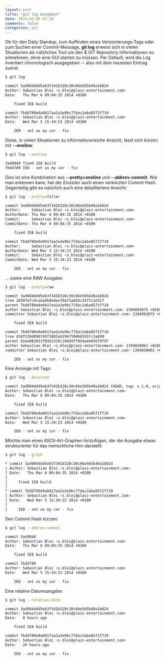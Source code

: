 ```yaml
---
layout: post
title: "git log Ausgaben"
date: 2014-03-06 07:38
comments: false
categories: git
---
```


Ob für den Daily Standup, zum Auffinden eines Versionierungs-Tags oder zum Suchen einer Commit-Message, **git log** erweist sich in vielen Situationen als nützliches Tool um den $ GIT Repository Informationen zu entnehmen, ohne eine GUI starten zu müssen. Per Default, wird die Log invertiert chronologisch ausgegeben -- also mit dem neuesten Eintrag zuerst.

<!-- more -->

```sh
$ git log

commit 3ad984ddd5eb3f341b328c30c66e565b49a1b024
Author: Sebastian Blei <s.blei@plazz-entertainment.com>
Date:   Thu Mar 6 09:04:35 2014 +0100

    fixed IE8 build

commit 7bdd789e0a0417aa2a3e9bc77dac2aba8571f719
Author: Sebastian Blei <s.blei@plazz-entertainment.com>
Date:   Wed Mar 5 15:34:23 2014 +0100

    IE8 - set as my car - fix
```

Diese, in vielen Situationen zu informationsreiche Ansicht, lässt sich kürzen mit **--oneline**:

```sh
$ git log --oneline

3ad984d fixed IE8 build
7bdd789 IE8 - set as my car - fix
```

Dies ist eine Kombination aus **--pretty=oneline** und **--abbrev-commit**. Wie man erkennen kann, hat der *Einzeiler* auch einen verkürzten Commit Hash. Gegenteilig gibt es natürlich auch eine detailliertere Ansicht:

```sh
$ git log --pretty=fuller

commit 3ad984ddd5eb3f341b328c30c66e565b49a1b024
Author:     Sebastian Blei <s.blei@plazz-entertainment.com>
AuthorDate: Thu Mar 6 09:04:35 2014 +0100
Commit:     Sebastian Blei <s.blei@plazz-entertainment.com>
CommitDate: Thu Mar 6 09:04:35 2014 +0100

    fixed IE8 build

commit 7bdd789e0a0417aa2a3e9bc77dac2aba8571f719
Author:     Sebastian Blei <s.blei@plazz-entertainment.com>
AuthorDate: Wed Mar 5 15:34:23 2014 +0100
Commit:     Sebastian Blei <s.blei@plazz-entertainment.com>
CommitDate: Wed Mar 5 15:34:23 2014 +0100

    IE8 - set as my car - fix
```

... sowie eine RAW Ausgabe:

```sh
$ git log --pretty=raw

commit 3ad984ddd5eb3f341b328c30c66e565b49a1b024
tree 2838fefc9ceda9b0e8ea70af3a026c3477c1d31f
parent 7bdd789e0a0417aa2a3e9bc77dac2aba8571f719
author Sebastian Blei <s.blei@plazz-entertainment.com> 1394093075 +0100
committer Sebastian Blei <s.blei@plazz-entertainment.com> 1394093075 +0100

    fixed IE8 build

commit 7bdd789e0a0417aa2a3e9bc77dac2aba8571f719
tree d3df538d896745f3892eb294759d66555fc3a030
parent 82ee082013fb5b1529c1669dff054ade65679f97
author Sebastian Blei <s.blei@plazz-entertainment.com> 1394030063 +0100
committer Sebastian Blei <s.blei@plazz-entertainment.com> 1394030063 +0100

    IE8 - set as my car - fix
```


Eine Anzeige mit Tags:

```sh
$ git log --decorate

commit 3ad984ddd5eb3f341b328c30c66e565b49a1b024 (HEAD, tag: v.1.0, origin/master, origin/dev, origin/HEAD, master, dev)
Author: Sebastian Blei <s.blei@plazz-entertainment.com>
Date:   Thu Mar 6 09:04:35 2014 +0100

    fixed IE8 build

commit 7bdd789e0a0417aa2a3e9bc77dac2aba8571f719
Author: Sebastian Blei <s.blei@plazz-entertainment.com>
Date:   Wed Mar 5 15:34:23 2014 +0100

    IE8 - set as my car - fix
```

Möchte man einen ASCII-Art-Graphen hinzufügen, der die Ausgabe etwas strukturierter für das menschliche Hirn darstellt:

```sh
$ git log --graph

* commit 3ad984ddd5eb3f341b328c30c66e565b49a1b024
| Author: Sebastian Blei <s.blei@plazz-entertainment.com>
| Date:   Thu Mar 6 09:04:35 2014 +0100
| 
|     fixed IE8 build
|  
* commit 7bdd789e0a0417aa2a3e9bc77dac2aba8571f719
| Author: Sebastian Blei <s.blei@plazz-entertainment.com>
| Date:   Wed Mar 5 15:34:23 2014 +0100
| 
|     IE8 - set as my car - fix
```

Den Commit Hash kürzen:

```sh
$ git log --abbrev-commit

commit 3ad984d
Author: Sebastian Blei <s.blei@plazz-entertainment.com>
Date:   Thu Mar 6 09:04:35 2014 +0100

    fixed IE8 build

commit 7bdd789
Author: Sebastian Blei <s.blei@plazz-entertainment.com>
Date:   Wed Mar 5 15:34:23 2014 +0100

    IE8 - set as my car - fix
```

Eine relative Datumsangabe:

```sh
$ git log --relative-date

commit 3ad984ddd5eb3f341b328c30c66e565b49a1b024
Author: Sebastian Blei <s.blei@plazz-entertainment.com>
Date:   8 hours ago

    fixed IE8 build

commit 7bdd789e0a0417aa2a3e9bc77dac2aba8571f719
Author: Sebastian Blei <s.blei@plazz-entertainment.com>
Date:   26 hours ago

    IE8 - set as my car - fix
```